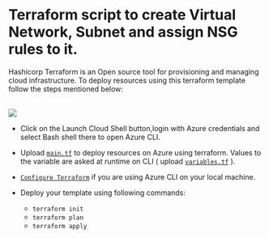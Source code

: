 # Terraform script to create Virtual Network, Subnet and assign NSG rules to it.

Hashicorp Terraform is an Open source tool for provisioning and managing cloud infrastructure. 
To deploy resources using this terraform template follow the steps mentioned below:
<br /><br />

<a href="https://shell.azure.com" target="_blank">
 <img name="launch-cloud-shell" src="https://docs.microsoft.com/azure/includes/media/cloud-shell-try-it/launchcloudshell.png" data-linktype="external">
</a>

<br />

- Click on the Launch Cloud Shell button,login with Azure credentials and select Bash shell there to open Azure CLI.
- Upload [`main.tf`](https://github.com/riyaagrahari/Terraform-Azure/blob/master/Terraform-Vnet_Subnet_NSG/main.tf) to deploy resources on Azure using terraform. Values to the variable are asked at runtime on CLI ( upload [`variables.tf`](https://github.com/riyaagrahari/Terraform-Azure/blob/master/Terraform-Vnet_Subnet_NSG/variables.tf) ). 
- [`Configure Terraform`](https://docs.microsoft.com/en-us/azure/virtual-machines/linux/terraform-install-configure) if you are using Azure CLI on your local machine.
- Deploy your template using following commands:

    - ```terraform init ```
    - ```terraform plan ``` 
    - ```terraform apply```
